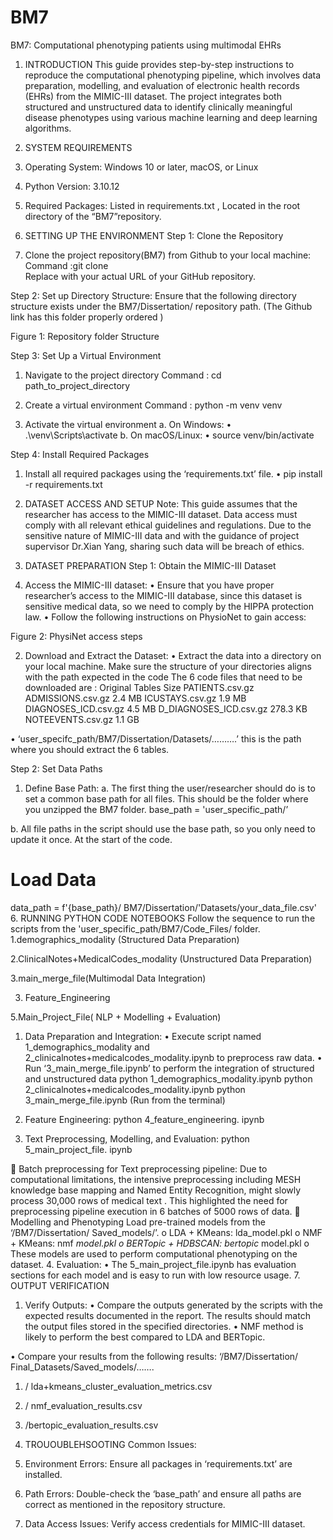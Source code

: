 # BM7
BM7: Computational phenotyping patients using multimodal EHRs
1. INTRODUCTION
This guide provides step-by-step instructions to reproduce the computational phenotyping pipeline, which involves data preparation, modelling, and evaluation of electronic health records (EHRs) from the MIMIC-III dataset. The project integrates both structured and unstructured data to identify clinically meaningful disease phenotypes using various machine learning and deep learning algorithms.

2. SYSTEM REQUIREMENTS
1.	Operating System: Windows 10 or later, macOS, or Linux
2.	Python Version: 3.10.12
3.	Required Packages:  Listed in requirements.txt , Located in the root directory of the “BM7”repository.

3. SETTING UP THE ENVIRONMENT
Step 1: Clone the Repository
1.	Clone the project repository(BM7) from Github to your local machine:
Command :git clone <repository-url>  
Replace <repository-url> with your actual URL of your GitHub repository.

Step 2: Set up Directory Structure:
Ensure that the following directory structure exists under the BM7/Dissertation/ repository path. 
(The Github link has this folder properly ordered )
 
Figure 1: Repository folder Structure

Step 3: Set Up a Virtual Environment
1.	Navigate to the project directory
Command : cd path_to_project_directory
  

2.	Create a virtual environment
Command : python -m venv venv
 
3.	Activate the virtual environment
a.	On Windows: 
•	.\venv\Scripts\activate
b.	On macOS/Linux:
•	source venv/bin/activate 

Step 4: Install Required Packages
1.	Install all required packages using the ‘requirements.txt’  file.
•	pip install -r requirements.txt
 

4. DATASET ACCESS AND SETUP
Note: This guide assumes that the researcher has access to the MIMIC-III dataset. Data access must comply with all relevant ethical guidelines and regulations. Due to the sensitive nature of MIMIC-III data and with the guidance of project supervisor Dr.Xian Yang, sharing such data will be breach of ethics.
5. DATASET PREPARATION
Step 1: Obtain the MIMIC-III Dataset
1.	Access the MIMIC-III dataset:
•	Ensure that you have proper researcher’s access to the MIMIC-III database, since this dataset is sensitive medical data, so we need to comply by the HIPPA protection law.
•	 Follow the following instructions on PhysioNet to gain access:
 
Figure 2: PhysiNet access steps

2.	Download and Extract the Dataset:
•	Extract the data into a directory on your local machine. Make sure the structure of your directories aligns with the path expected in the code
The 6 code files that need to be downloaded are :
Original Tables	Size
PATIENTS.csv.gz	
ADMISSIONS.csv.gz	2.4 MB
ICUSTAYS.csv.gz	1.9 MB
DIAGNOSES_ICD.csv.gz	4.5 MB
D_DIAGNOSES_ICD.csv.gz	278.3 KB
NOTEEVENTS.csv.gz	1.1 GB

•	‘user_specifc_path/BM7/Dissertation/Datasets/……….’  this is the path where you should extract the 6 tables.


Step 2:  Set Data Paths
1.	Define Base Path: 
a.	The first thing the user/researcher should do is to set a common base path for all files. This should be the folder where you unzipped the BM7 folder.
base_path = 'user_specific_path/’

b.	All file paths in the script should use the base path, so you only need to update it once. At the start of the code.
# Load Data
data_path = f'{base_path}/ BM7/Dissertation/'Datasets/your_data_file.csv'
6. RUNNING PYTHON CODE NOTEBOOKS 
Follow the sequence to run the scripts from the 'user_specific_path/BM7/Code_Files/  folder.
1.demographics_modality (Structured Data Preparation)

2.ClinicalNotes+MedicalCodes_modality (Unstructured Data Preparation)

3.main_merge_file(Multimodal Data Integration)

3. Feature_Engineering

5.Main_Project_File( NLP + Modelling + Evaluation)

1.	Data Preparation and Integration: 
•	Execute script named 1_demographics_modality and 2_clinicalnotes+medicalcodes_modality.ipynb to preprocess raw data.
•	Run ‘3_main_merge_file.ipynb’ to perform the integration of structured and unstructured data
python 1_demographics_modality.ipynb
python  2_clinicalnotes+medicalcodes_modality.ipynb
python 3_main_merge_file.ipynb
(Run from the terminal)

2.	Feature Engineering:
python 4_feature_engineering. ipynb

3.	Text Preprocessing, Modelling, and Evaluation:
python  5_main_project_file. ipynb

	Batch preprocessing for Text preprocessing pipeline:
Due to computational limitations, the intensive preprocessing including MESH knowledge base mapping and Named Entity Recognition, might slowly process 30,000 rows of medical text . This highlighted the need for preprocessing pipeline execution in 6 batches of 5000 rows of data.
	Modelling and Phenotyping
Load pre-trained models from the ‘/BM7/Dissertation/ Saved_models/’.
o	LDA + KMeans: lda_model.pkl
o	NMF + KMeans: nmf _model.pkl
o	BERTopic + HDBSCAN: bertopic_ model.pkl
o	These models are used to perform computational phenotyping on the dataset. 
4.	Evaluation:
•	The 5_main_project_file.ipynb  has evaluation sections for each model and is easy to run with low resource usage.
7. OUTPUT VERIFICATION
1.	Verify Outputs: 
•	Compare the outputs generated by the scripts with the expected results documented in the report. The results should match the output files stored in the specified directories. 
•	NMF method is likely to perform the best compared to LDA and BERTopic.

•	Compare your results from the following results:
‘/BM7/Dissertation/ Final_Datasets/Saved_models/…….
1.	/ lda+kmeans_cluster_evaluation_metrics.csv
2.	/ nmf_evaluation_results.csv
3.	/bertopic_evaluation_results.csv



8. TROUOUBLEHSOOTING
Common Issues:
1.	Environment Errors: Ensure all packages in ‘requirements.txt’ are installed.
2.	Path Errors: Double-check the ‘base_path’ and ensure all paths are correct as mentioned in the repository structure.
3.	Data Access Issues: Verify access credentials for MIMIC-III dataset.

